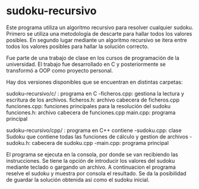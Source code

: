 # sudoku-recursivo
 
Este programa utiliza un algoritmo recursivo para resolver cualquier sudoku. Primero se utiliza una metodología de descarte para hallar todos los valores posibles. En segundo lugar mediante un algoritmo recursivo se itera entre todos los valores posibles para hallar la solución correcto.

Fue parte de una trabajo de clase en los cursos de programación de la universidad. El trabajo fue desarrollado en C y posteriormente se transformó a OOP como proyecto personal.

Hay dos versiones disponibles que se encuentran en distintas carpetas:

sudoku-recursivo/c/ : programa en C
	-ficheros.cpp: gestiona la lectura y escritura de los archivos.
	ficheros.h: archivo cabecera de ficheros.cpp
funciones.cpp: funciones principales para la resolución del sudoku
funciones.h: archivo cabecera de funciones.cpp
main.cpp: programa principal
				
sudoku-recursivo/cpp/ : programa en C++
  contiene
    -sudoku.cpp: clase Sudoku que contiene todas las funciones de cálculo y gestion de archivos
    -sudoku.h: cabecera de sudoku.cpp
    -main.cpp: programa principal

El programa se ejecuta en la consola, por donde se van recibiendo las instrucciones. 
Se tiene la opción de introducir los valores del sudoku mediante teclado o gargando un archivo. A continuacion el programa reselve el sudoku y muestra por consola el resultado. Se da la posibilidad de guardar la solución obtenida así como el sudoku inicial.


